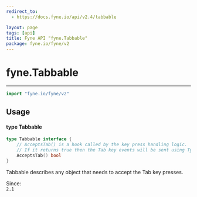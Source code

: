 ```yaml
---
redirect_to:
  - https://docs.fyne.io/api/v2.4/tabbable

layout: page
tags: [api]
title: Fyne API "fyne.Tabbable"
package: fyne.io/fyne/v2
---
```

# fyne.Tabbable
---

```go
import "fyne.io/fyne/v2"
```

## Usage

#### type Tabbable

```go
type Tabbable interface {
	// AcceptsTab() is a hook called by the key press handling logic.
	// If it returns true then the Tab key events will be sent using TypedKey.
	AcceptsTab() bool
}
```

Tabbable describes any object that needs to accept the Tab key presses.


<div class="since">Since: <code>
2.1</code></div>
